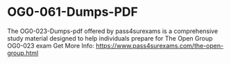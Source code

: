 # OG0-061-Dumps-PDF
The OG0-023-Dumps-pdf offered by pass4surexams is a comprehensive study material designed to help individuals prepare for The Open Group OG0-023 exam
Get More Info: https://www.pass4surexams.com/the-open-group.html
